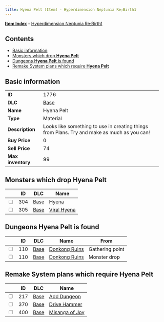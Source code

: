 ```yaml
---
title: Hyena Pelt (Item) - Hyperdimension Neptunia Re;Birth1
---
```


[**Item Index**](/neptunia/rb1/item/index.html) - [Hyperdimension Neptunia Re;Birth1](/neptunia/rb1)

## Contents

- [Basic information](#basic-information)
- [Monsters which drop **Hyena Pelt**](#monsters-which-drop-hyena-pelt)
- [Dungeons **Hyena Pelt** is found](#dungeons-hyena-pelt-is-found)
- [Remake System plans which require **Hyena Pelt**](#remake-system-plans-which-require-hyena-pelt)

## Basic information

|   |   |
| -- | -- |
| **ID** | 1776 |
| **DLC** | [Base](/neptunia/rb1/dlc/1-base.html) |
| **Name** | Hyena Pelt |
| **Type** | Material |
| **Description** | Looks like something to use in creating things from Plans. Try and make as much as you can! |
| **Buy Price** | 0 |
| **Sell Price** | 74 |
| **Max inventory** | 99 |


## Monsters which drop **Hyena Pelt**

|    | ID | DLC | Name |
| -- | -- | --- | ---- |
| <input type="checkbox" id="rb1-monster-1-304" class="trackbox" /> | 304 | [Base](/neptunia/rb1/dlc/1-base.html) | [Hyena](/neptunia/rb1/monster/1-304-hyena.html) |
| <input type="checkbox" id="rb1-monster-1-305" class="trackbox" /> | 305 | [Base](/neptunia/rb1/dlc/1-base.html) | [Viral Hyena](/neptunia/rb1/monster/1-305-viral-hyena.html) |


## Dungeons **Hyena Pelt** is found

|    | ID | DLC | Name | From |
| -- | -- | --- | ---- | ---- |
| <input type="checkbox" id="rb1-dungeon-1-110" class="trackbox" /> | 110 | [Base](/neptunia/rb1/dlc/1-base.html) | [Donkong Ruins](/neptunia/rb1/dungeon/1-110-donkong-ruins.html) | Gathering point |
| <input type="checkbox" id="rb1-dungeon-1-110" class="trackbox" /> | 110 | [Base](/neptunia/rb1/dlc/1-base.html) | [Donkong Ruins](/neptunia/rb1/dungeon/1-110-donkong-ruins.html) | Monster drop |


## Remake System plans which require **Hyena Pelt**

|    | ID | DLC | Name |
| -- | -- | --- | ---- |
| <input type="checkbox" id="rb1-quest-1-217" class="trackbox" /> | 217 | [Base](/neptunia/rb1/dlc/1-base.html) | [Add Dungeon](/neptunia/rb1/quest/1-217-add-dungeon.html) |
| <input type="checkbox" id="rb1-quest-1-370" class="trackbox" /> | 370 | [Base](/neptunia/rb1/dlc/1-base.html) | [Drive Hammer](/neptunia/rb1/quest/1-370-drive-hammer.html) |
| <input type="checkbox" id="rb1-quest-1-400" class="trackbox" /> | 400 | [Base](/neptunia/rb1/dlc/1-base.html) | [Misanga of Joy](/neptunia/rb1/quest/1-400-misanga-of-joy.html) |
